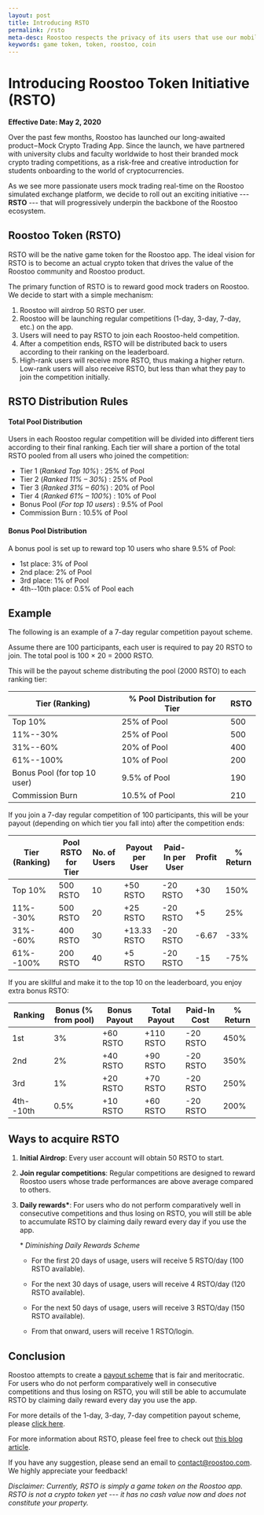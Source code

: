 ```yaml
---
layout: post
title: Introducing RSTO
permalink: /rsto
meta-desc: Roostoo respects the privacy of its users that use our mobile “Roostoo” application (“App”), www.roostoo.com (“Website”) and other digital services (including “App”, “Website” collectively, the “Services”) offered by “Roostoo”.
keywords: game token, token, roostoo, coin
---
```


# Introducing Roostoo Token Initiative (RSTO) 

**Effective Date: May 2, 2020**

Over the past few months, Roostoo has launched our long-awaited product – Mock Crypto Trading App. Since the launch, we have partnered with university clubs and faculty worldwide to host their branded mock crypto trading competitions, as a risk-free and creative introduction for students onboarding to the world of cryptocurrencies.

As we see more passionate users mock trading real-time on the Roostoo simulated exchange platform, we decide to roll out an exciting initiative --- **RSTO** --- that will progressively underpin the backbone of the Roostoo ecosystem.

## Roostoo Token (RSTO) 

RSTO will be the native game token for the Roostoo app. The ideal vision for RSTO is to become an actual crypto token that drives the value of the Roostoo community and Roostoo product. 

The primary function of RSTO is to reward good mock traders on Roostoo. We decide to start with a simple mechanism: 

1.	Roostoo will airdrop 50 RSTO per user. 
2.	Roostoo will be launching regular competitions (1-day, 3-day, 7-day, etc.) on the app. 
3.	Users will need to pay RSTO to join each Roostoo-held competition. 
4.	After a competition ends, RSTO will be distributed back to users according to their ranking on the leaderboard. 
5.	High-rank users will receive more RSTO, thus making a higher return. Low-rank users will also receive RSTO, but less than what they pay to join the competition initially. 

## RSTO Distribution Rules

#### Total Pool Distribution

Users in each Roostoo regular competition will be divided into different tiers according to their final ranking. Each tier will share a portion of the total RSTO pooled from all users who joined the competition:

* Tier 1 (*Ranked Top 10%*) : 25% of Pool
* Tier 2 (*Ranked 11% – 30%*) : 25% of Pool
* Tier 3 (*Ranked 31% – 60%*) : 20% of Pool
* Tier 4 (*Ranked 61% – 100%*) : 10% of Pool
* Bonus Pool (*For top 10 users*) : 9.5% of Pool
* Commission Burn : 10.5% of Pool


#### Bonus Pool Distribution

A bonus pool is set up to reward top 10 users who share 9.5% of Pool: 

* 1st place: 3% of Pool
* 2nd place: 2% of Pool
* 3rd place: 1% of Pool
* 4th--10th place: 0.5% of Pool each


## Example

The following is an example of a 7-day regular competition payout scheme. 

Assume there are 100 participants, each user is required to pay 20 RSTO to join. The total pool is 100 × 20 = 2000 RSTO. 

This will be the payout scheme distributing the pool (2000 RSTO) to each ranking tier:

|Tier (Ranking) 	|% Pool Distribution for Tier	|RSTO
|--- |--- |--- |
|Top 10%	                    |25% of Pool	    |500
|11%--30% 	                    |25% of Pool	    |500
|31%--60%	                    |20% of Pool	    |400
|61%--100%	                    |10% of Pool	    |200
|Bonus Pool (for top 10 user)	|9.5% of Pool	    |190
|Commission Burn	            |10.5% of Pool	    |210


If you join a 7-day regular competition of 100 participants, this will be your payout (depending on which tier you fall into) after the competition ends:

|Tier (Ranking) |Pool RSTO for Tier |No. of Users	|Payout per User	|Paid-In per User 	|Profit 	|% Return 
|--- |--- |--- |--- |--- |--- |--- |
|Top 10%    |500 RSTO   |10	|+50 RSTO	    |-20  RSTO	|+30	    |150%
|11%--30% 	|500 RSTO	|20	|+25 RSTO	    |-20  RSTO	|+5	    |25%
|31%--60%	|400 RSTO	|30	|+13.33  RSTO	|-20  RSTO	|-6.67	|-33%
|61%--100%	|200 RSTO	|40	|+5  RSTO	    |-20  RSTO	|-15	    |-75%

If you are skillful and make it to the top 10 on the leaderboard, you enjoy extra bonus RSTO:

|Ranking 	|Bonus (% from pool)	|Bonus Payout	|Total Payout	|Paid-In Cost	|% Return
|--- |--- |--- |--- |--- |--- |
|1st	        |3%      |+60 RSTO	|+110 RSTO |-20 RSTO	|450%
|2nd	        |2%      |+40 RSTO	|+90 RSTO |-20 RSTO	|350%
|3rd	        |1%      |+20 RSTO	|+70 RSTO |-20 RSTO	|250%
|4th--10th	    |0.5%	 |+10 RSTO	|+60 RSTO |-20 RSTO	|200%
 


## Ways to acquire RSTO

1. **Initial Airdrop**: Every user account will obtain 50 RSTO to start. 

2. **Join regular competitions**: Regular competitions are designed to reward Roostoo users whose trade performances are above average compared to others. 

3. **Daily rewards\***: For users who do not perform comparatively well in consecutive competitions and thus losing on RSTO, you will still be able to accumulate RSTO by claiming daily reward every day if you use the app. 

    \* *Diminishing Daily Rewards Scheme*
    
    - For the first 20 days of usage, users will receive 5 RSTO/day (100 RSTO available). 

    - For the next 30 days of usage, users will receive 4 RSTO/day (120 RSTO available). 

    - For the next 50 days of usage, users will receive 3 RSTO/day (150 RSTO available). 

    - From that onward, users will receive 1 RSTO/login.  

## Conclusion

Roostoo attempts to create a [payout scheme](https://docs.google.com/spreadsheets/d/1UsC53Y-gJJJat_cA2pYqCKXwcjUNNItO_Az8UPPjR-g/edit?usp=sharing) that is fair and meritocratic. For users who do not perform comparatively well in consecutive competitions and thus losing on RSTO, you will still be able to accumulate RSTO by claiming daily reward every day you use the app. 

For more details of the 1-day, 3-day, 7-day competition payout scheme, please [click here](https://docs.google.com/spreadsheets/d/1UsC53Y-gJJJat_cA2pYqCKXwcjUNNItO_Az8UPPjR-g/edit?usp=sharing). 

For more information about RSTO, please feel free to check out [this blog article](https://medium.com/roostoo/introducing-roostoo-token-rsto-44a1535e38d4?source=friends_link&sk=6781bda69986da3220e42b9d8c83a88c). 

If you have any suggestion, please send an email to [contact@roostoo.com](mailto:conact@roostoo.com). We highly appreciate your feedback! 


*Disclaimer: Currently, RSTO is simply a game token on the Roostoo app. RSTO is not a crypto token yet --- it has no cash value now and does not constitute your property.*
